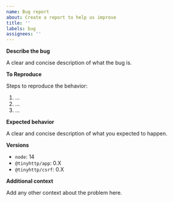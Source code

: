 ```yaml
---
name: Bug report
about: Create a report to help us improve
title: ''
labels: bug
assignees: ''
---
```


**Describe the bug**

A clear and concise description of what the bug is.

**To Reproduce**

Steps to reproduce the behavior:

1. ...
2. ...
3. ...

**Expected behavior**

A clear and concise description of what you expected to happen.

**Versions**

- `node`: 14
- `@tinyhttp/app`: 0.X
- `@tinyhttp/csrf`: 0.X

**Additional context**

Add any other context about the problem here.
